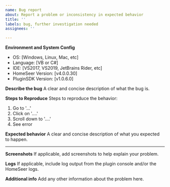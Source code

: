 ```yaml
---
name: Bug report
about: Report a problem or inconsistency in expected behavior
title: ''
labels: bug, further investigation needed
assignees: ''

---
```


**Environment and System Config**
- OS: [Windows, Linux, Mac, etc]
- Language: [VB or C#]
- IDE: [VS2017, VS2019, JetBrains Rider, etc]
- HomeSeer Version: [v4.0.0.30]
- PluginSDK Version: [v1.0.6.0]

**Describe the bug**
A clear and concise description of what the bug is.

**Steps to Reproduce**
Steps to reproduce the behavior:
1. Go to '...'
2. Click on '....'
3. Scroll down to '....'
4. See error

**Expected behavior**
A clear and concise description of what you expected to happen.

-----

**Screenshots**
If applicable, add screenshots to help explain your problem.

**Logs**
If applicable, include log output from the plugin console and/or the HomeSeer logs.

**Additional info**
Add any other information about the problem here.

